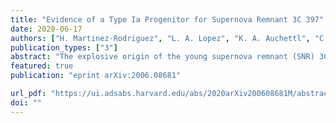 ```yaml
---                                                                                                                                                                                            
title: "Evidence of a Type Ia Progenitor for Supernova Remnant 3C 397"                                      
date: 2020-06-17                                                                                                                                                   
authors: ["H. Martinez-Rodriguez", "L. A. Lopez", "K. A. Auchettl", "C. Badenes", "T. Holland-Ashford", "D. J. Patnaude", "S.-H. Lee", "A. R. Foster", "P. O. Slane"]                                                                                                   
publication_types: ["3"]                                                                                                                                                                       
abstract: "The explosive origin of the young supernova remnant (SNR) 3C 397 (G41.1-0.3) is debated. Its elongated morphology and proximity to a molecular cloud are suggestive of a core-collapse (CC) SN origin, yet recent X-ray studies of heavy metals show chemical yields and line centroid energies consistent with a Type Ia SN. In this paper, we analyze the full X-ray spectrum from 0.7-10 keV of 3C 397 observed with Suzaku and compare the line centroid energies, fluxes, and elemental abundances of intermediate-mass and heavy metals (Mg to Ni) to Type Ia and CC hydrodynamical model predictions. Based on the results, we conclude that 3C 397 likely arises from an energetic Type Ia explosion in a high-density ambient medium, and we show that the progenitor was a near Chandrasekhar mass white dwarf."
featured: true                                                                                                                                                                                 
publication: "eprint arXiv:2006.08681"

url_pdf: "https://ui.adsabs.harvard.edu/abs/2020arXiv200608681M/abstract"                                                                                                                               
doi: ""                                                                                                                                                                         
---    
```

